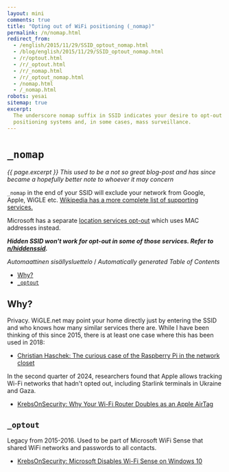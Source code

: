 ```yaml
---
layout: mini
comments: true
title: "Opting out of WiFi positioning (_nomap)"
permalink: /n/nomap.html
redirect_from:
  - /english/2015/11/29/SSID_optout_nomap.html
  - /blog/english/2015/11/29/SSID_optout_nomap.html
  - /r/optout.html
  - /r/_optout.html
  - /r/_nomap.html
  - /r/_optout_nomap.html
  - /nomap.html
  - /_nomap.html
robots: yesai
sitemap: true
excerpt:
  The underscore nomap suffix in SSID indicates your desire to opt-out of Wi-Fi
  positioning systems and, in some cases, mass surveillance.
---
```


# `_nomap`

_{{ page.excerpt }} This used to be a not so great blog-post and has since
became a hopefully better note to whoever it may concern_

`_nomap` in the end of your SSID will exclude your network from Google, Apple,
WiGLE etc.
[Wikipedia has a more complete list of supporting services.](https://en.m.wikipedia.org/wiki/Wi-Fi_positioning_system#Public_Wi-Fi_location_databases)

Microsoft has a separate
[location services opt-out](https://account.microsoft.com/privacy/location-services-opt-out)
which uses MAC addresses instead.

**_Hidden SSID won't work for opt-out in some of those services. Refer to
[n/hiddenssid](hiddenssid.html)._**

<!-- editorconfig-checker-disable -->
<!-- prettier-ignore-start -->

<!-- START doctoc generated TOC please keep comment here to allow auto update -->
<!-- DON'T EDIT THIS SECTION, INSTEAD RE-RUN doctoc TO UPDATE -->
<em lang="fi">Automaattinen sisällysluettelo</em> / <em lang="en">Automatically generated Table of Contents</em>

- [Why?](#why)
- [`_optout`](#_optout)

<!-- END doctoc generated TOC please keep comment here to allow auto update -->

<!-- prettier-ignore-end -->
<!-- editorconfig-checker-enable -->

## Why?

Privacy. WiGLE.net may point your home directly just by entering the SSID and
who knows how many similar services there are. While I have been thinking of
this since 2015, there is at least one case where this has been used in 2018:

- [Christian Haschek: The curious case of the Raspberry Pi in the network closet](https://blog.haschek.at/2018/the-curious-case-of-the-RasPi-in-our-network.html)

In the second quarter of 2024, researchers found that Apple allows tracking
Wi-Fi networks that hadn't opted out, including Starlink terminals in Ukraine
and Gaza.

- [KrebsOnSecurity: Why Your Wi-Fi Router Doubles as an Apple AirTag](https://krebsonsecurity.com/2024/05/why-your-wi-fi-router-doubles-as-an-apple-airtag/)

## `_optout`

Legacy from 2015-2016. Used to be part of Microsoft WiFi Sense that shared WiFi
networks and passwords to all contacts.

- [KrebsOnSecurity: Microsoft Disables Wi-Fi Sense on Windows 10](https://krebsonsecurity.com/2016/05/microsoft-disables-wi-fi-sense-on-windows-10/)
